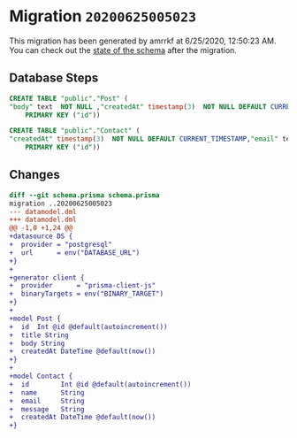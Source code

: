 # Migration `20200625005023`

This migration has been generated by amrrkf at 6/25/2020, 12:50:23 AM.
You can check out the [state of the schema](./schema.prisma) after the migration.

## Database Steps

```sql
CREATE TABLE "public"."Post" (
"body" text  NOT NULL ,"createdAt" timestamp(3)  NOT NULL DEFAULT CURRENT_TIMESTAMP,"id" SERIAL,"title" text  NOT NULL ,
    PRIMARY KEY ("id"))

CREATE TABLE "public"."Contact" (
"createdAt" timestamp(3)  NOT NULL DEFAULT CURRENT_TIMESTAMP,"email" text  NOT NULL ,"id" SERIAL,"message" text  NOT NULL ,"name" text  NOT NULL ,
    PRIMARY KEY ("id"))
```

## Changes

```diff
diff --git schema.prisma schema.prisma
migration ..20200625005023
--- datamodel.dml
+++ datamodel.dml
@@ -1,0 +1,24 @@
+datasource DS {
+  provider = "postgresql"
+  url      = env("DATABASE_URL")
+}
+
+generator client {
+  provider      = "prisma-client-js"
+  binaryTargets = env("BINARY_TARGET")
+}
+
+model Post {
+  id  Int @id @default(autoincrement())
+  title String
+  body String
+  createdAt DateTime @default(now())
+}
+
+model Contact {
+  id        Int @id @default(autoincrement())
+  name      String
+  email     String
+  message   String
+  createdAt DateTime @default(now())
+}
```


